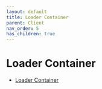 ```yaml
---
layout: default
title: Loader Container
parent: Client
nav_order: 5
has_children: true
---
```

# Loader Container
- [Loader Container](loader-container/)
